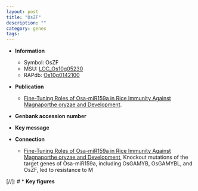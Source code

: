 ```yaml
---
layout: post
title: "OsZF"
description: ""
category: genes
tags: 
---
```


* **Information**  
    + Symbol: OsZF  
    + MSU: [LOC_Os10g05230](http://rice.plantbiology.msu.edu/cgi-bin/ORF_infopage.cgi?orf=LOC_Os10g05230)  
    + RAPdb: [Os10g0142100](http://rapdb.dna.affrc.go.jp/viewer/gbrowse_details/irgsp1?name=Os10g0142100)  

* **Publication**  
    + [Fine-Tuning Roles of Osa-miR159a in Rice Immunity Against Magnaporthe oryzae and Development](N+Y).

* **Genbank accession number**  

* **Key message**  

* **Connection**  
    + [Fine-Tuning Roles of Osa-miR159a in Rice Immunity Against Magnaporthe oryzae and Development](http://www.ncbi.nlm.nih.gov/pubmed?term=Fine-Tuning+Roles+of+Osa-miR159a+in+Rice+Immunity+Against+Magnaporthe+oryzae+and+Development%5BTitle%5D),  Knockout mutations of the target genes of Osa-miR159a, including OsGAMYB, OsGAMYBL, and OsZF, led to resistance to M

[//]: # * **Key figures**  


